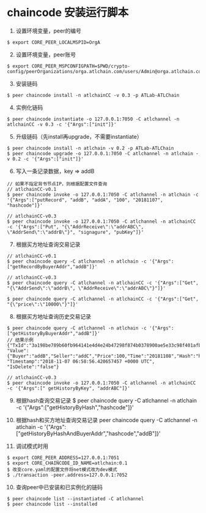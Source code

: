 # chaincode 安装运行脚本

1. 设置环境变量，peer的编号
```
$ export CORE_PEER_LOCALMSPID=OrgA
```

2. 设置环境变量，peer账号
```
$ export CORE_PEER_MSPCONFIGPATH=$PWD/crypto-config/peerOrganizations/orga.atlchain.com/users/Admin@orga.atlchain.com/msp/
```

3. 安装链码
``` 
$ peer chaincode install -n atlchainCC -v 0.3 -p ATLab-ATLChain
```

4. 实例化链码
``` 
$ peer chaincode instantiate -o 127.0.0.1:7050 -C atlchannel -n atlchainCC -v 0.3 -c '{"Args":["init"]}'
```

5. 升级链码（先install再upgrade，不需要instantiate）
```
$ peer chaincode install -n atlchain -v 0.2 -p ATLab-ATLChain
$ peer chaincode upgrade -o 127.0.0.1:7050 -C atlchannel -n atlchain -v 0.2 -c '{"Args":["init"]}'
```

6. 写入一条记录数据，key => addB
```
// 如果不指定背书节点IP，则根据配置文件查询
// atlchainCC-v0.1
$ peer chaincode invoke -o 127.0.0.1:7050 -C atlchannel -n atlchain -c '{"Args":["putRecord", "addB", "addA", "100", "20181107", "hashcode"]}'

// atlchainCC-v0.3 
$ peer chaincode invoke -o 127.0.0.1:7050 -C atlchannel -n atlchainCC -c '{"Args":["Put", "{\"AddrReceive\":\"addrABC\", \"AddrSend\":\"addrB\"}", "signagure", "pubKey"]}'
```

7. 根据买方地址查询交易记录
```
// atlchainCC-v0.1
$ peer chaincode query -C atlchannel -n atlchain -c '{"Args":["getRecordByBuyerAddr","addB"]}'

// atlchainCC-v0.3 
$ peer chaincode query -C atlchannel -n atlchainCC -c '{"Args":["Get", "{\"AddrSend\":\"addrB\", \"AddrReceive\":\"addrABC\"}"]}'

$ peer chaincode query -C atlchannel -n atlchainCC -c '{"Args":["Get", "{\"price\":\"10000\"}"]}'
```

8. 根据买方地址查询历史交易记录
```
$ peer chaincode query -C atlchannel -n atlchain -c '{"Args":["getHistoryByBuyerAddr","addB"]}'
// 结果示例 {"TxId":"3a198be789b60fb964141e4d4e24b47298f874b0378900ae5e33c98f401afbb9", "Value":{"Buyer":"addB","Seller":"addC","Price":100,"Time":"20181108","Hash":"hashcode2"}, "Timestamp":"2018-11-07 06:58:56.420657457 +0000 UTC", "IsDelete":"false"}

// atlchainCC-v0.3 
$ peer chaincode invoke -o 127.0.0.1:7050 -C atlchannel -n atlchainCC -c '{"Args":[" getHistoryByKey", "addrABC"]}'
```

9. 根据hash查询交易记录 
$ peer chaincode query -C atlchannel -n atlchain -c '{"Args":["getHistoryByHash","hashcode"]}'

10. 根据hash和买方地址查询交易记录
peer chaincode query -C atlchannel -n atlchain -c '{"Args":["getHistoryByHashAndBuyerAddr","hashcode","addB"]}'

11. 调试模式时用
```
$ export CORE_PEER_ADDRESS=127.0.0.1:7051
$ export CORE_CHAINCODE_ID_NAME=atlchain:0.1
$ 改变core.yaml的配置文件将net模式改为dev模式
$ ./transaction -peer.address=127.0.0.1:7052
```

10. 查询peer中已安装和已实例化的链码
```
$ peer chaincode list --instantiated -C atlchannel
$ peer chaincode list --installed
```

